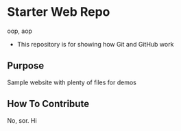 # Starter Web Repo
oop, aop
- This repository is for showing how Git and GitHub work

## Purpose

Sample website with plenty of files for demos

## How To Contribute

No, sor. Hi
